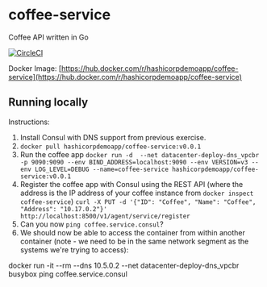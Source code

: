 # coffee-service
Coffee API written in Go

[![CircleCI](https://circleci.com/gh/hashicorp-demoapp/coffee-service.svg?style=svg)](https://circleci.com/gh/hashicorp-demoapp/coffee-service)

Docker Image: [https://hub.docker.com/r/hashicorpdemoapp/coffee-service](https://hub.docker.com/r/hashicorpdemoapp/coffee-service)

## Running locally

Instructions:
1. Install Consul with DNS support from previous exercise.
2. `docker pull hashicorpdemoapp/coffee-service:v0.0.1`
3. Run the coffee app `docker run -d  --net datacenter-deploy-dns_vpcbr -p 9090:9090 --env BIND_ADDRESS=localhost:9090 --env VERSION=v3 --env LOG_LEVEL=DEBUG --name=coffee-service hashicorpdemoapp/coffee-service:v0.0.1`
4. Register the coffee app with Consul using the REST API (where the address is the IP address of your coffee instance from `docker inspect coffee-service`) `curl -X PUT -d '{"ID": "Coffee", "Name": "Coffee", "Address": "10.17.0.2"}' http://localhost:8500/v1/agent/service/register`
8. Can you now `ping coffee.service.consul`?
9. We should now be able to access the container from within another container (note - we need to be in the same network segment as the systems we're trying to access):

docker run -it --rm --dns 10.5.0.2 --net datacenter-deploy-dns_vpcbr busybox ping coffee.service.consul
